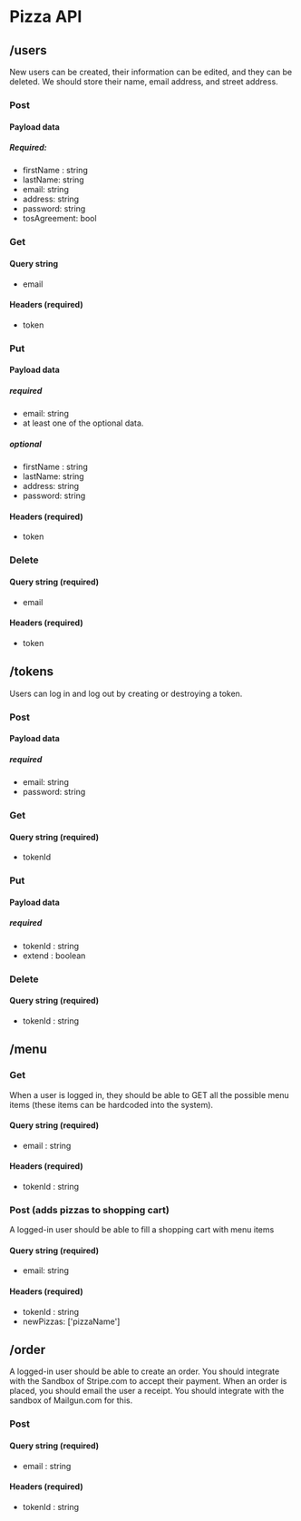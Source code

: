 # Pizza API

## /users
New users can be created, their information can be edited, and they can be deleted. We should store their name, email address, and street address.
### Post

#### Payload data
##### Required:
+ firstName : string 
+ lastName: string 
+ email: string
+ address: string 
+ password: string 
+ tosAgreement: bool

### Get

#### Query string
+ email
#### Headers (required)
+ token

### Put
#### Payload data
##### required
+ email: string
+ at least one of the optional data.
##### optional
+ firstName : string 
+ lastName: string
+ address: string 
+ password: string 
#### Headers (required)
+ token
### Delete

#### Query string (required)
+ email
#### Headers (required)
+ token

## /tokens
Users can log in and log out by creating or destroying a token.
### Post
#### Payload data
##### required
+ email: string
+ password: string
### Get
#### Query string (required)
+ tokenId
### Put
#### Payload data
##### required
+ tokenId : string
+ extend : boolean
### Delete
#### Query string (required)
+ tokenId : string

## /menu
### Get
When a user is logged in, they should be able to GET all the possible menu items (these items can be hardcoded into the system).
#### Query string (required)
+ email : string
#### Headers (required)
+ tokenId : string
### Post (adds pizzas to shopping cart)
A logged-in user should be able to fill a shopping cart with menu items
#### Query string (required)
+ email: string
#### Headers (required)
+ tokenId : string
+ newPizzas: ['pizzaName']

## /order
A logged-in user should be able to create an order. You should integrate with the Sandbox of Stripe.com to accept their payment.
When an order is placed, you should email the user a receipt. You should integrate with the sandbox of Mailgun.com for this.
### Post
#### Query string (required)
+ email : string
#### Headers (required)
+ tokenId : string